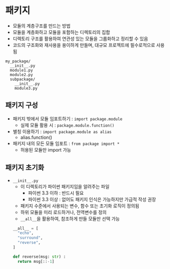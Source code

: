 # 패키지
- 모듈의 계층구조를 만드는 방법
- 모듈을 계층화하고 모듈을 포함하는 디렉토리의 집합
- 디렉토리 구조를 활용하여 연관성 있는 모듈을 그룹화하고 정리할 수 있음
- 코드의 구조화와 재사용을 용이하게 만들며, 대규모 프로젝트에 필수로적으로 사용됨
```
my_package/
  __init__.py
  module1.py
  module2.py
  subpackage/
    __init__.py
    module3.py
```

## 패키지 구성
- 패키지 밖에서 모듈 임포트하기 : ``import package.module``
  - 실제 모듈 활용 시 : ``package.module.function()``
- 별칭 이용하기 : ``import package.module as alias``
  - alias.function()
- 패키지 내의 모든 모듈 임포트 : ``from package import *``
  - 허용된 모듈만 import 가능
  
## 패키지 초기화
- `__init__.py`
  - 이 디렉토리가 파이썬 패키지임을 알려주는 파일
    - 파이썬 3.3 이하 : 반드시 필요
    - 파이썬 3.3 이상 : 없어도 패키지 인식은 가능하지만 가급적 작성 권장
  - 패키지 수준에서 사용되는 변수, 함수 또는 초기화 로직이 정의됨
  - 하위 모듈을 미리 로드하거나, 전역변수를 정의
  - `__all__`을 활용하여, 참조하게 만들 모듈만 선택 가능
  ```python
  __all__ = [
    "echo",
    "surround",
    "reverse",
  ]

  def reverse(msg: str) :
    return msg[::-1]
  ```